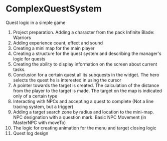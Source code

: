 # ComplexQuestSystem
Quest logic in a simple game

1. Project preparation. Adding a character from the pack Infinite Blade: Warriors
2. Adding experience count, effect and sound
3. Сreating a mini map for the main player
4. Creating a structure for the quest system and describing the manager's logic for quests
5. Сreating the ability to display information on the screen about current tasks.
6. Conclusion for a certain quest all its subquests in the widget. The hero selects the quest he is interested in using the cursor
7. A pointer towards the target is created. The calculation of the distance from the player to the target is made. The target on the map is indicated only of a certain type
8. Interacting with NPCs and accepting a quest to complete (Not a line tracing system, but a trigger)
9. Adding a target search zone by radius and location to the mini-map. NPC designation with a question mark. Basic NPC Movement (in MasterNPC with moveTo)
10. The logic for creating animation for the menu and target closing logic
11. Quest log design
